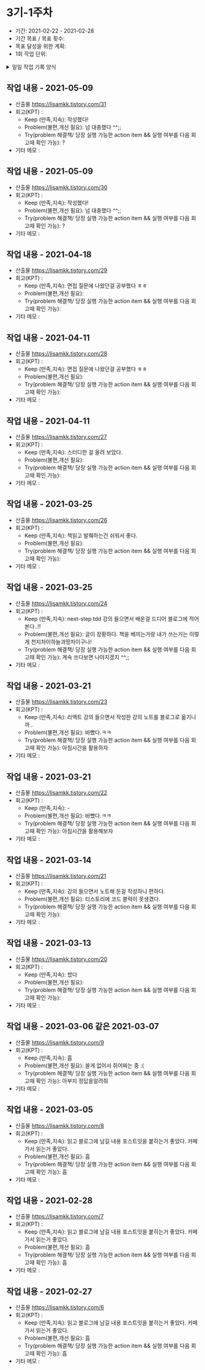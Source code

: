 # 3기-1주차
- 기간: 2021-02-22 - 2021-02-28
- 기간 목표 / 목표 횟수: 
- 목표 달성을 위한 계획: 
- 1회 작업 단위: 

<details><summary>일일 작업 기록 양식</summary>

양식 1. KPT  

## 작업 내용 - 작업일
- 산출물(commit url,블로그 주소,...) : 
- 회고(KPT) :
  - Keep (만족,지속):
  - Problem(불편,개선 필요):
  - Try(problem 해결책/ 당장 실행 가능한 action item && 실행 여부를 다음 회고때 확인 가능): 
- 기타 메모 : 

양식 2. [5Fs](http://egloos.zum.com/agile/v/4122099)

## 작업 내용 - 작업일
- 산출물(commit url,블로그 주소,...) : 
- 회고(5Fs) :
  - 사실 (Facts) :
  - 느낌 (Feeling) :
  - 배운 점 (Findings)
  - 미래의 행동계획 (Future / action item): 
  - 피드백 (Feedback / 스크럼 기간 동안 Future 실행 후, 주간회고 직전 항목 채우기):
- 기타 메모 : 

## 작업 기록 예시 - 2021-02-22
- 산출물(commit url,블로그 주소,...) : 
- 회고(KPT) :
  - Keep (만족,지속):
  - Problem(불편,개선 필요):
  - Try(problem 해결책/ 당장 실행 가능한 action item && 실행 여부를 다음 회고때 확인 가능): 
- 기타 메모 : 
</details>



## 작업 내용 - 2021-05-09
- 산출물 https://lisamkk.tistory.com/31
- 회고(KPT) :
  - Keep (만족,지속): 작성했다! 
  - Problem(불편,개선 필요): 넘 대충했다 ^^;; 
  - Try(problem 해결책/ 당장 실행 가능한 action item && 실행 여부를 다음 회고때 확인 가능): ? 
- 기타 메모 : 


## 작업 내용 - 2021-05-09
- 산출물 https://lisamkk.tistory.com/30
- 회고(KPT) :
  - Keep (만족,지속): 작성했다! 
  - Problem(불편,개선 필요): 넘 대충했다 ^^;; 
  - Try(problem 해결책/ 당장 실행 가능한 action item && 실행 여부를 다음 회고때 확인 가능): ? 
- 기타 메모 : 




## 작업 내용 - 2021-04-18
- 산출물 https://lisamkk.tistory.com/29
- 회고(KPT) :
  - Keep (만족,지속): 면접 질문에 나왔던걸 공부했다 ㅎㅎ 
  - Problem(불편,개선 필요): 
  - Try(problem 해결책/ 당장 실행 가능한 action item && 실행 여부를 다음 회고때 확인 가능): 
- 기타 메모 : 


## 작업 내용 - 2021-04-11
- 산출물 https://lisamkk.tistory.com/28
- 회고(KPT) :
  - Keep (만족,지속): 면접 질문에 나왔던걸 공부했다 ㅎㅎ 
  - Problem(불편,개선 필요): 
  - Try(problem 해결책/ 당장 실행 가능한 action item && 실행 여부를 다음 회고때 확인 가능): 
- 기타 메모 : 





## 작업 내용 - 2021-04-11
- 산출물 https://lisamkk.tistory.com/27
- 회고(KPT) :
  - Keep (만족,지속): 스터디한 걸 올려 보았다. 
  - Problem(불편,개선 필요): 
  - Try(problem 해결책/ 당장 실행 가능한 action item && 실행 여부를 다음 회고때 확인 가능): 
- 기타 메모 : 



## 작업 내용 - 2021-03-25
- 산출물 https://lisamkk.tistory.com/26
- 회고(KPT) :
  - Keep (만족,지속): 책읽고 발췌하는건 쉬워서 좋다. 
  - Problem(불편,개선 필요): 
  - Try(problem 해결책/ 당장 실행 가능한 action item && 실행 여부를 다음 회고때 확인 가능): 
- 기타 메모 : 



## 작업 내용 - 2021-03-25
- 산출물 https://lisamkk.tistory.com/24
- 회고(KPT) :
  - Keep (만족,지속): next-step tdd 강의 들으면서 배운걸 드디어 블로그에 적어본다..!! 
  - Problem(불편,개선 필요): 글이 장황하다. 책을 베끼는거랑 내가 쓰는거는 이렇게 천지차이하늘과땅차이구나! 
  - Try(problem 해결책/ 당장 실행 가능한 action item && 실행 여부를 다음 회고때 확인 가능): 계속 쓰다보면 나아지겠지 ^^;; 
- 기타 메모 : 




## 작업 내용 - 2021-03-21
- 산출물 https://lisamkk.tistory.com/23
- 회고(KPT) :
  - Keep (만족,지속): 리액트 강의 들으면서 작성한 강의 노트를 블로그로 옮기니까 . 
  - Problem(불편,개선 필요): 바빴다.ㅋㅋ 
  - Try(problem 해결책/ 당장 실행 가능한 action item && 실행 여부를 다음 회고때 확인 가능): 아침시간을 활용하자 
- 기타 메모 : 



## 작업 내용 - 2021-03-21
- 산출물 https://lisamkk.tistory.com/22
- 회고(KPT) :
  - Keep (만족,지속): - 
  - Problem(불편,개선 필요): 바빴다.ㅋㅋ 
  - Try(problem 해결책/ 당장 실행 가능한 action item && 실행 여부를 다음 회고때 확인 가능): 아침시간을 활용해보자 
- 기타 메모 : 



## 작업 내용 - 2021-03-14
- 산출물 https://lisamkk.tistory.com/21
- 회고(KPT) :
  - Keep (만족,지속): 강의 들으면서 노트해 둔걸 작성하니 편하다. 
  - Problem(불편,개선 필요): 티스토리에 코드 블럭이 못생겼다. 
  - Try(problem 해결책/ 당장 실행 가능한 action item && 실행 여부를 다음 회고때 확인 가능):
- 기타 메모 : 



## 작업 내용 - 2021-03-13
- 산출물 https://lisamkk.tistory.com/20
- 회고(KPT) :
  - Keep (만족,지속): 썼다
  - Problem(불편,개선 필요): 
  - Try(problem 해결책/ 당장 실행 가능한 action item && 실행 여부를 다음 회고때 확인 가능):
- 기타 메모 : 

## 작업 내용 - 2021-03-06 같은 2021-03-07
- 산출물 https://lisamkk.tistory.com/9
- 회고(KPT) :
  - Keep (만족,지속): 흠
  - Problem(불편,개선 필요): 쓸게 없어서 쥐어짜는 중 :( 
  - Try(problem 해결책/ 당장 실행 가능한 action item && 실행 여부를 다음 회고때 확인 가능): 아부지 정답을알려줘
- 기타 메모 : 


## 작업 내용 - 2021-03-05
- 산출물 https://lisamkk.tistory.com/8
- 회고(KPT) :
  - Keep (만족,지속): 읽고 블로그에 남길 내용 포스트잇을 붙히는거 좋았다. 카페가서 읽는거 좋았다. 
  - Problem(불편,개선 필요): 흠 
  - Try(problem 해결책/ 당장 실행 가능한 action item && 실행 여부를 다음 회고때 확인 가능): 흠
- 기타 메모 : 


## 작업 내용 - 2021-02-28
- 산출물 https://lisamkk.tistory.com/7
- 회고(KPT) :
  - Keep (만족,지속): 읽고 블로그에 남길 내용 포스트잇을 붙히는거 좋았다. 카페가서 읽는거 좋았다. 
  - Problem(불편,개선 필요): 흠 
  - Try(problem 해결책/ 당장 실행 가능한 action item && 실행 여부를 다음 회고때 확인 가능): 흠
- 기타 메모 : 


## 작업 내용 - 2021-02-27 
- 산출물 https://lisamkk.tistory.com/6
- 회고(KPT) :
  - Keep (만족,지속): 읽고 블로그에 남길 내용 포스트잇을 붙히는거 좋았다. 카페가서 읽는거 좋았다. 
  - Problem(불편,개선 필요): 흠 
  - Try(problem 해결책/ 당장 실행 가능한 action item && 실행 여부를 다음 회고때 확인 가능): 흠
- 기타 메모 : 
